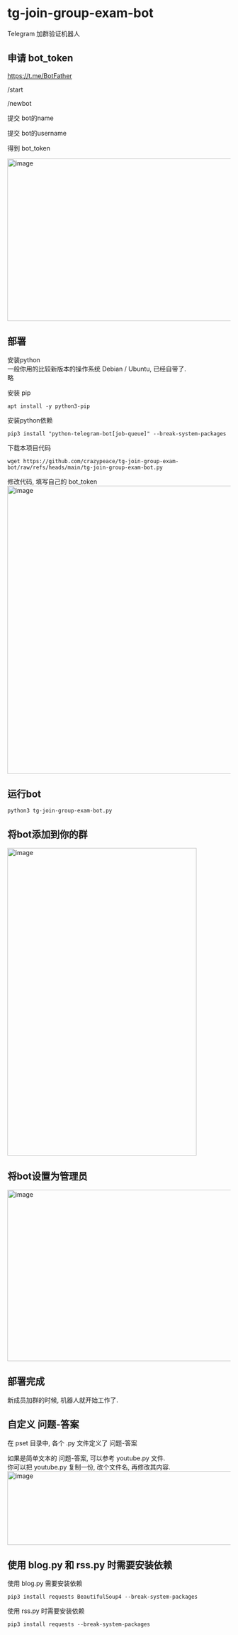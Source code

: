 # tg-join-group-exam-bot
Telegram 加群验证机器人

## 申请 bot_token

https://t.me/BotFather

/start

/newbot

提交 bot的name

提交 bot的username

得到 bot_token

<img width="562" height="366" alt="image" src="https://github.com/user-attachments/assets/39f63b51-75fc-4ee8-bddc-669fe015175d" />

## 部署

安装python  
一般你用的比较新版本的操作系统 Debian / Ubuntu, 已经自带了.   
略

安装 pip
```
apt install -y python3-pip
```

安装python依赖
```
pip3 install "python-telegram-bot[job-queue]" --break-system-packages
```

下载本项目代码
```
wget https://github.com/crazypeace/tg-join-group-exam-bot/raw/refs/heads/main/tg-join-group-exam-bot.py
```

修改代码, 填写自己的 bot_token
<img width="1414" height="649" alt="image" src="https://github.com/user-attachments/assets/16b9277f-aca5-438c-b1eb-e014450fe27a" />

## 运行bot

```
python3 tg-join-group-exam-bot.py
```

## 将bot添加到你的群
<img width="427" height="693" alt="image" src="https://github.com/user-attachments/assets/ccb1d3a7-92f8-4fca-a6fd-a9c0a9aca13e" />

## 将bot设置为管理员
<img width="540" height="386" alt="image" src="https://github.com/user-attachments/assets/b9e6a598-e6f3-4fb9-9e16-245325fc6b2a" />

## 部署完成
新成员加群的时候, 机器人就开始工作了.

## 自定义 问题-答案
在 pset 目录中, 各个 .py 文件定义了 问题-答案

如果是简单文本的 问题-答案, 可以参考 youtube.py 文件.  
你可以把 youtube.py 复制一份, 改个文件名, 再修改其内容.  
<img width="800" height="166" alt="image" src="https://github.com/user-attachments/assets/4ee17d64-e7e2-40d9-bd2b-ced7a4284946" />

## 使用 blog.py 和 rss.py 时需要安装依赖
使用 blog.py 需要安装依赖
```
pip3 install requests BeautifulSoup4 --break-system-packages
```

使用 rss.py 时需要安装依赖
```
pip3 install requests --break-system-packages
```
